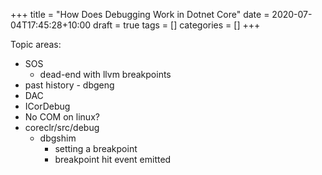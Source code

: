 +++
title = "How Does Debugging Work in Dotnet Core"
date = 2020-07-04T17:45:28+10:00
draft = true
tags = []
categories = []
+++


Topic areas:

- SOS
  - dead-end with llvm breakpoints
- past history - dbgeng
- DAC
- ICorDebug
- No COM on linux?
- coreclr/src/debug
  - dbgshim
    - setting a breakpoint
    - breakpoint hit event emitted
